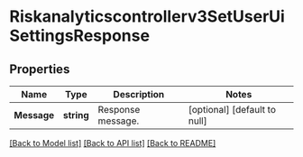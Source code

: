 # Riskanalyticscontrollerv3SetUserUiSettingsResponse

## Properties
Name | Type | Description | Notes
------------ | ------------- | ------------- | -------------
**Message** | **string** | Response message. | [optional] [default to null]

[[Back to Model list]](../README.md#documentation-for-models) [[Back to API list]](../README.md#documentation-for-api-endpoints) [[Back to README]](../README.md)

